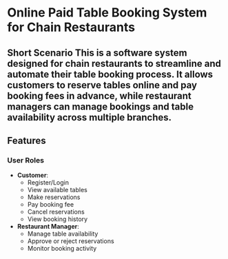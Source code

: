 # Online Paid Table Booking System for Chain Restaurants
 Short Scenario
This is a software system designed for chain restaurants to streamline and automate their table booking process.
It allows customers to reserve tables online and pay booking fees in advance, while restaurant managers can manage bookings 
and table availability across multiple branches.
---
##  Features
### User Roles
- **Customer**:
  - Register/Login
  - View available tables
  - Make reservations
  - Pay booking fee
  - Cancel reservations
  - View booking history
- **Restaurant Manager**:
  - Manage table availability
  - Approve or reject reservations
  - Monitor booking activity
